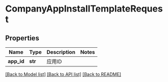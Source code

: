 # CompanyAppInstallTemplateRequest

## Properties
Name | Type | Description | Notes
------------ | ------------- | ------------- | -------------
**app_id** | **str** | 应用ID | 

[[Back to Model list]](../README.md#documentation-for-models) [[Back to API list]](../README.md#documentation-for-api-endpoints) [[Back to README]](../README.md)

